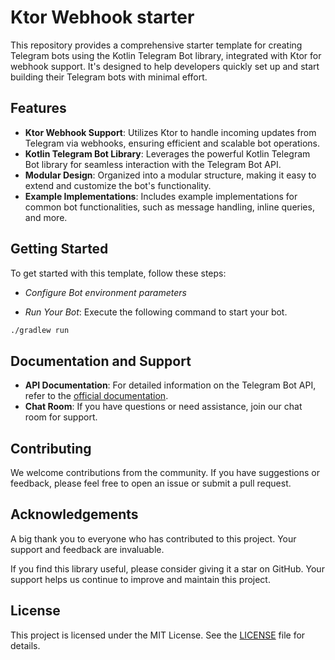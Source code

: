 # Ktor Webhook starter

This repository provides a comprehensive starter template for creating Telegram bots using the Kotlin Telegram Bot
library, integrated with Ktor for webhook support. It's designed to help developers quickly set up and start building
their Telegram bots with minimal effort.

## Features

- **Ktor Webhook Support**: Utilizes Ktor to handle incoming updates from Telegram via webhooks, ensuring efficient and
  scalable bot operations.
- **Kotlin Telegram Bot Library**: Leverages the powerful Kotlin Telegram Bot library for seamless interaction with the
  Telegram Bot API.
- **Modular Design**: Organized into a modular structure, making it easy to extend and customize the bot's
  functionality.
- **Example Implementations**: Includes example implementations for common bot functionalities, such as message
  handling, inline queries, and more.

## Getting Started

To get started with this template, follow these steps:

* *Configure Bot environment parameters*

* *Run Your Bot*: Execute the following command to start your bot.

```bash
./gradlew run
```

## Documentation and Support

- **API Documentation**: For detailed information on the Telegram Bot API, refer to
  the [official documentation](https://core.telegram.org/bots/api).
- **Chat Room**: If you have questions or need assistance, join our chat room for support.

## Contributing

We welcome contributions from the community. If you have suggestions or feedback, please feel free to open an issue or
submit a pull request.

## Acknowledgements

A big thank you to everyone who has contributed to this project. Your support and feedback are invaluable.

If you find this library useful, please consider giving it a star on GitHub. Your support helps us continue to improve
and maintain this project.

## License

This project is licensed under the MIT License. See the [LICENSE](LICENSE) file for details.